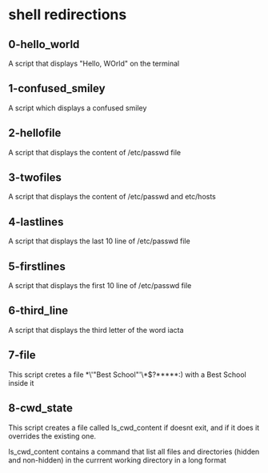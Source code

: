 # shell redirections

## 0-hello_world
A script that displays "Hello, WOrld" on the terminal

## 1-confused_smiley
A script which displays a confused smiley

## 2-hellofile
A script that displays the content of /etc/passwd file

## 3-twofiles
A script that displays the content of /etc/passwd and etc/hosts

## 4-lastlines
A script that displays the last 10 line of /etc/passwd file

## 5-firstlines
A script that displays the first 10 line of /etc/passwd file

## 6-third_line
A script that displays the third letter of the word iacta

## 7-file
This script cretes a file \*\\'"Best School"\'\\*$\?\*\*\*\*\*:) with a Best School inside it

## 8-cwd_state
This script creates a file called ls_cwd_content if doesnt exit, and if it does it overrides the existing one.

ls_cwd_content contains a command that list all files and directories (hidden and non-hidden) in the currrent working directory in a long format

##
